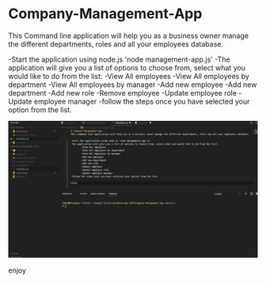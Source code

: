 # Company-Management-App
This Command line application will help you as a business owner manage the different departments, roles and all your employees database. 

-Start the application using node.js 'node management-app.js'
-The application will give you a list of options to choose from, select what you would like to do from the list:
        -View All employees
        -View All employees by department
        -View All employees by manager
        -Add new employee
        -Add new department
        -Add new role
        -Remove employee
        -Update employee role
        -Update employee manager
-follow the steps once you have selected your option from the list.

<img src="company-management-app.gif" title="app demo"/>

enjoy
